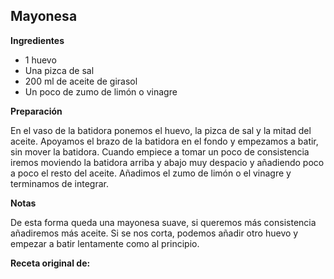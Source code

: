 ## Mayonesa

**Ingredientes**

- 1 huevo
- Una pizca de sal
- 200 ml de aceite de girasol
- Un poco de zumo de limón o vinagre

**Preparación**

En el vaso de la batidora ponemos el huevo, la pizca de sal y la mitad del aceite. Apoyamos el brazo de la batidora en el fondo y empezamos a batir, sin mover la batidora. Cuando empiece a tomar un poco de consistencia iremos moviendo la batidora arriba y abajo muy despacio y añadiendo poco a poco el resto del aceite. Añadimos el zumo de limón o el vinagre y terminamos de integrar.

**Notas**

De esta forma queda una mayonesa suave, si queremos más consistencia añadiremos más aceite.
Si se nos corta, podemos añadir otro huevo y empezar a batir lentamente como al principio.

**Receta original de:** 